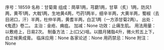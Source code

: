 序号：18559
名称：甘菊膏
组成：菵草1两，芎藭1两，甘草（炙）1两，防风1两，黄芩1两，大戟1两，生地黄4两，芍药1两半，细辛半两，大黄半两，蜀椒（去目闭口，汗）半两，杜仲半两，黄耆半两，白芷1两（一方添甘菊2两）。
出处：《鬼遗》卷二。
主治：金疮、痈疽。
加减：None
功效：止痛生肌。
用法用量：以敷疮上，日易2次。
制备方法：上(口父)咀。以腊月猪脂4升，微火煎五上下，白芷候黄成膏。
临床应用：None
各家论述：None
用药禁忌：None
附注：None
